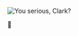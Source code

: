 ![You serious, Clark?](https://uproxx.files.wordpress.com/2015/11/clarkgriswold-feat.jpg?quality=95&w=650)

🎄
